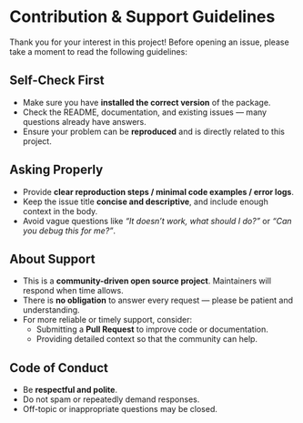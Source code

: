 # Contribution & Support Guidelines

Thank you for your interest in this project! Before opening an issue, please take a moment to read the following guidelines:

## Self-Check First
- Make sure you have **installed the correct version** of the package.
- Check the README, documentation, and existing issues — many questions already have answers.
- Ensure your problem can be **reproduced** and is directly related to this project.

## Asking Properly
- Provide **clear reproduction steps / minimal code examples / error logs**.
- Keep the issue title **concise and descriptive**, and include enough context in the body.
- Avoid vague questions like *“It doesn’t work, what should I do?”* or *“Can you debug this for me?”*.

## About Support
- This is a **community-driven open source project**. Maintainers will respond when time allows.
- There is **no obligation** to answer every request — please be patient and understanding.
- For more reliable or timely support, consider:
  - Submitting a **Pull Request** to improve code or documentation.
  - Providing detailed context so that the community can help.

## Code of Conduct
- Be **respectful and polite**.
- Do not spam or repeatedly demand responses.
- Off-topic or inappropriate questions may be closed.
